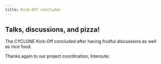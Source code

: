 ```yaml
---
title: Kick-Off concludes
---
```

## Talks, discussions, and pizza!

The CYCLONE Kick-Off concluded after having fruitful discussions as well as nice food.

Thanks again to our project coordination, Interoute.